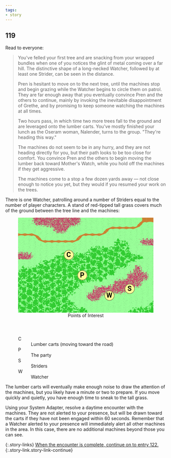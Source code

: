 ```yaml
---
tags:
- story
---
```


## 119

Read to everyone:

> You've felled your first tree and are snacking from your wrapped bundles when one of you notices the glint of metal coming over a far hill.
> The distinctive shape of a long-necked Watcher, followed by at least one Strider, can be seen in the distance.
>
> Pren is hesitant to move on to the next tree, until the machines stop and begin grazing while the Watcher begins to circle them on patrol.
> They are far enough away that you eventually convince Pren and the others to continue, mainly by invoking the inevitable disappointment of Grethe, and by promising to keep someone watching the machines at all times.
>
> Two hours pass, in which time two more trees fall to the ground and are leveraged onto the lumber carts.
> You've mostly finished your lunch as the Oseram woman, Nalender, turns to the group.
> "They're heading this way."
>
> The machines do not seem to be in any hurry, and they are not heading directly for you, but their path looks to be too close for comfort.
> You convince Pren and the others to begin moving the lumber back toward Mother's Watch, while you hold off the machines if they get aggressive.
>
> The machines come to a stop a few dozen yards away — not close enough to notice you yet, but they would if you resumed your work on the trees.

There is one Watcher, patrolling around a number of Striders equal to the number of player characters.
A stand of red-tipped tall grass covers much of the ground between the tree line and the machines:

<!-- +template map story/iaso/119-timber-and-striders svg -->

<!-- map data 4fd906c12c8c5eeae6ebce5e32958ddb7aaec393b067174fd51e668567f05d8a
Map
  Title: East of Mother's Watch
  Theme: Outdoor
  Scale: 10ft per point
..:::::::.........rr   Environment:
.....::......rrrrr..   . grass
rrr......rrrr.......   : tall grass
...rrrrrr.....ff..::   f forest
..........ffffff....   r road
::...ffCffffffffff..
...fffffffffffff....
ffffffffffffff...:..
fffffffffPfff...:::.
fffffffff.....::::..
ffffffff...:::::S...
fffffff...::.W......
ffffffff...........f
ffffffffff......ffff
                                            
Points of Interest:
C. Lumber carts (moving toward the road)  (tile: forest)
P. The party  (tile: forest)
S. Striders  (tile: grass)
W. Watcher  (tile: grass; path: N2 NE2 E4 S5 W5 NW1)
-->

<section>
	<figure>
		<svg viewBox="0 0 20 14" xmlns="http://www.w3.org/2000/svg" xmlns:xlink="http://www.w3.org/1999/xlink">
			<style>
				.poi {
					font-family: Roboto, "Open Sans", "Helvetica Neue", Helvetica, Arial, sans-serif;
					font-weight: bold;
					cursor: default;
				}
				.grass-box {
					fill: #99ff99;
					filter: url(#grass-filter);
				}
				.grass-matte {
					fill: #99ff99;
					filter: url(#grass-filter);
				}
				.boulders-round {
					fill: #cc6633;
					filter: url(#boulders-filter);
				}
				.mountain-round {
					fill: #999999;
					filter: url(#mountain-filter);
				}
				.mountain-back {
					fill: #99ff99;
					filter: url(#grass-filter);
				}
				.forest-round {
					fill: url(#forest-dots);
					filter: url(#forest-filter);
				}
				.forest-back {
					fill: #99ff99;
					filter: url(#grass-filter);
				}
				.road-journey {
					fill: #cc8033;
				}
				.road-fore {
					filter: url(#road-filter);
				}
				.river-journey {
					fill: #6699ff;
				}
				.shallows-journey {
					fill: #99bbff;
				}
				.tall-grass-round {
					fill: url(#tall-grass-dots);
					filter: url(#tall-grass-filter);
				}
				.tall-grass-back {
					fill: #99ff99;
					filter: url(#grass-filter);
				}
				.machine-site-overlay {
					stroke: #ff0000;
					stroke-width: 0.1px;
					stroke-linejoin: bevel;
					fill: url(#machine-overlay-gradient);
				}
			</style>
			<defs>
				<filter id="grass-filter">
					<feTurbulence baseFrequency="20,15" numOctaves="1" result="noise" type="fractalNoise"></feTurbulence>
					<feColorMatrix in="noise" result="mono" type="matrix" values=" 0 0 0 0 0, 0 0 0 0 0, 0 0 0 0 0, 0 0 0 -2.5 1 "></feColorMatrix>
					<feBlend in="SourceGraphic" in2="mono" mode="multiply" result="withNoise"></feBlend>
					<feComposite in="withNoise" in2="SourceGraphic" operator="in"></feComposite>
				</filter>
				<filter id="boulders-filter">
					<feTurbulence baseFrequency="0.3" numOctaves="5" result="noise" type="fractalNoise"></feTurbulence>
					<feDiffuseLighting in="noise" lighting-color="white" result="diffLight" surfaceScale="100"><feDistantLight azimuth="135" elevation="50" /></feDiffuseLighting>
					<feTurbulence baseFrequency="1" numOctaves="2" result="turbulence" type="turbulence"></feTurbulence>
					<feDisplacementMap in="SourceGraphic" in2="turbulence" result="bump" scale="1" xChannelSelector="R" yChannelSelector="G"></feDisplacementMap>
					<feComposite in="diffLight" in2="bump" operator="in" result="textured"></feComposite>
					<feComposite in="bump" in2="textured" k2="1.35" k3="-1" operator="arithmetic"></feComposite>
				</filter>
				<filter id="mountain-filter">
					<feTurbulence baseFrequency="0.4" numOctaves="6" result="noise" type="fractalNoise"></feTurbulence>
					<feDiffuseLighting in="noise" lighting-color="white" result="diffLight" surfaceScale="100"><feDistantLight azimuth="135" elevation="50" /></feDiffuseLighting>
					<feTurbulence baseFrequency="1" numOctaves="2" result="turbulence" type="turbulence"></feTurbulence>
					<feDisplacementMap in="SourceGraphic" in2="turbulence" result="bump" scale="1" xChannelSelector="R" yChannelSelector="G"></feDisplacementMap>
					<feComposite in="diffLight" in2="bump" operator="in" result="textured"></feComposite>
					<feComposite in="bump" in2="textured" k2="1.5" k3="-0.5" operator="arithmetic"></feComposite>
				</filter>
				<filter id="forest-filter">
					<feTurbulence baseFrequency="2" numOctaves="1" result="turbulence" type="turbulence"></feTurbulence>
					<feDisplacementMap in="SourceGraphic" in2="turbulence" scale="1" xChannelSelector="R" yChannelSelector="G"></feDisplacementMap>
					<feGaussianBlur stdDeviation="0.01"></feGaussianBlur>
				</filter>
				<pattern height="86" id="forest-dots" patternTransform="scale(0.02) rotate(30)" patternUnits="userSpaceOnUse" width="100">
					<rect fill="#33cc33" height="86%" width="100%"></rect>
					<circle cx="0" cy="44" fill="#33cc33" id="forest-dot" r="22"></circle>
					<use href="#forest-dot" transform="translate(48,0)"></use>
					<use href="#forest-dot" transform="translate(25,-44)"></use>
					<use href="#forest-dot" transform="translate(75,-44)"></use>
					<use href="#forest-dot" transform="translate(100,0)"></use>
					<use href="#forest-dot" transform="translate(75,42)"></use>
					<use href="#forest-dot" transform="translate(25,42)"></use>
				</pattern>
				<filter id="road-filter"><feGaussianBlur stdDeviation="0.01"></feGaussianBlur></filter>
				<rect fill="#6699ff" height="1" id="river" rx="0.1" ry="0.1" stroke="none" width="1"><title>river</title></rect>
				<rect fill="#99bbff" height="1" id="shallows" rx="0.1" ry="0.1" stroke="none" width="1"><title>shallows</title></rect>
				<filter id="tall-grass-filter">
					<feTurbulence baseFrequency="4" numOctaves="4" result="turbulence" type="turbulence"></feTurbulence>
					<feDisplacementMap in="SourceGraphic" in2="turbulence" scale="1" xChannelSelector="R" yChannelSelector="G"></feDisplacementMap>
					<feGaussianBlur stdDeviation="0.01"></feGaussianBlur>
				</filter>
				<pattern height="86" id="tall-grass-dots" patternTransform="scale(0.01) rotate(60)" patternUnits="userSpaceOnUse" width="100">
					<rect fill="#cc3366" height="86%" width="100%"></rect>
					<circle cx="0" cy="44" fill="#cc3366" id="tall-grass-dot" r="22"></circle>
					<use href="#tall-grass-dot" transform="translate(48,0)"></use>
					<use href="#tall-grass-dot" transform="translate(25,-44)"></use>
					<use href="#tall-grass-dot" transform="translate(75,-44)"></use>
					<use href="#tall-grass-dot" transform="translate(100,0)"></use>
					<use href="#tall-grass-dot" transform="translate(75,42)"></use>
					<use href="#tall-grass-dot" transform="translate(25,42)"></use>
				</pattern>
				<linearGradient gradientUnits="userSpaceOnUse" id="machine-overlay-gradient" spreadMethod="repeat" x1="0" x2="0.2" y1="0" y2="0.2">
					<stop offset="0%" stop-color="#ff0000ff"></stop>
					<stop offset="50%" stop-color="#ff000000"></stop>
				</linearGradient>
				<rect fill="transparent" height="1" id="--background" width="1"></rect>
				<circle fill="#ffff99" id="--poi" r="0.7" stroke="#80804d" stroke-width="0.07"></circle>
			</defs>
			<g class="layer-B">
				<rect class="grass-matte" height="16" width="22" x="-1" y="-1"></rect>
				<g class="forest-group">
					<path class="forest-round" d="M15,3 Q16,3,16,4 Q16,5,17,5 Q18,5,18,5.5 Q18,6,17,6 Q16,6,16,6.5 Q16,7,15,7 Q14,7,14,7.5 Q14,8,13.5,8 Q13,8,13,8.5 Q13,9,11,9 Q9,9,9,9.5 Q9,10,8.5,10 Q8,10,8,10.5 Q8,11,7.5,11 Q7,11,7,11.5 Q7,12,7.5,12 Q8,12,8,12.5 Q8,13,9,13 Q10,13,10,14 Q10,15,4.5,15 Q-1,15,-1,11 Q-1,7,1,7 Q3,7,3,6.5 Q3,6,4,6 Q5,6,5,5.5 Q5,5,7.5,5 Q10,5,10,4.5 Q10,4,12,4 Q14,4,14,3.5 Q14,3,14.5,3 Q15,3,14.5,3 Q14,3,15,3 z"><title>forest</title></path>
				</g>
				<g class="forest-group">
					<path class="forest-round" d="M20,12 Q21,12,21,13.5 Q21,15,18.5,15 Q16,15,16,14 Q16,13,17.5,13 Q19,13,19,12.5 Q19,12,20,12 Q21,12,20,12 Q19,12,20,12 z"><title>forest</title></path>
				</g>
				<g class="road-journey">
					<path d="M18.3,0 h0.4 h0.3 v0.3 v0.4 Q18.5,0.5,18.3,1 l-0.17,0.13 l-0.26,-0.26 l0.13,-0.17 Q18.5,0.5,18.3,0 z"><title>road</title></path>
					<path d="M19.3,0 h0.4 h0.3 v0.3 v0.4 Q19.5,0.5,19,0.7 v-0.4 v-0.3 h0.3 z"><title>road</title></path>
					<path d="M14,1.3 v0.4 Q13.5,1.5,13.3,2 l-0.17,0.13 l-0.26,-0.26 l0.13,-0.17 Q13.5,1.5,14,1.3 z"><title>road</title></path>
					<path d="M15,1.3 v0.4 Q14.5,1.5,14,1.7 v-0.4 Q14.5,1.5,15,1.3 z"><title>road</title></path>
					<path d="M16,1.3 v0.4 Q15.5,1.5,15,1.7 v-0.4 Q15.5,1.5,16,1.3 z"><title>road</title></path>
					<path d="M17,1.3 v0.4 Q16.5,1.5,16,1.7 v-0.4 Q16.5,1.5,17,1.3 z"><title>road</title></path>
					<path d="M17.7,1 l0.17,-0.13 l0.26,0.26 l-0.13,0.17 Q17.5,1.5,17,1.7 v-0.4 Q17.5,1.5,17.7,1 z"><title>road</title></path>
					<path d="M1,2.3 v0.4 Q0.5,2.5,0,2.7 v-0.4 Q0.5,2.5,1,2.3 z"><title>road</title></path>
					<path d="M2,2.3 v0.4 Q1.5,2.5,1,2.7 v-0.4 Q1.5,2.5,2,2.3 z"><title>road</title></path>
					<path d="M3,2.7 l0.13,0.17 l-0.26,0.26 l-0.17,-0.13 Q2.5,2.5,2,2.7 v-0.4 Q2.5,2.5,3,2.7 z"><title>road</title></path>
					<path d="M10,2.3 v0.4 Q9.5,2.5,9.3,3 l-0.17,0.13 l-0.26,-0.26 l0.13,-0.17 Q9.5,2.5,10,2.3 z"><title>road</title></path>
					<path d="M11,2.3 v0.4 Q10.5,2.5,10,2.7 v-0.4 Q10.5,2.5,11,2.3 z"><title>road</title></path>
					<path d="M12,2.3 v0.4 Q11.5,2.5,11,2.7 v-0.4 Q11.5,2.5,12,2.3 z"><title>road</title></path>
					<path d="M12.7,2 l0.17,-0.13 l0.26,0.26 l-0.13,0.17 Q12.5,2.5,12,2.7 v-0.4 Q12.5,2.5,12.7,2 z"><title>road</title></path>
					<path d="M3,3.3 l-0.13,-0.17 l0.26,-0.26 l0.17,0.13 Q3.5,3.5,4,3.3 v0.4 Q3.5,3.5,3,3.3 z"><title>road</title></path>
					<path d="M5,3.3 v0.4 Q4.5,3.5,4,3.7 v-0.4 Q4.5,3.5,5,3.3 z"><title>road</title></path>
					<path d="M6,3.3 v0.4 Q5.5,3.5,5,3.7 v-0.4 Q5.5,3.5,6,3.3 z"><title>road</title></path>
					<path d="M7,3.3 v0.4 Q6.5,3.5,6,3.7 v-0.4 Q6.5,3.5,7,3.3 z"><title>road</title></path>
					<path d="M8,3.3 v0.4 Q7.5,3.5,7,3.7 v-0.4 Q7.5,3.5,8,3.3 z"><title>road</title></path>
					<path d="M8.7,3 l0.17,-0.13 l0.26,0.26 l-0.13,0.17 Q8.5,3.5,8,3.7 v-0.4 Q8.5,3.5,8.7,3 z"><title>road</title></path>
					<path d="M18.7,0 h-0.4 Q18.5,-0.5,18.7,0 z"><title>road</title></path>
					<path d="M20,0.7 v-0.4 Q20.5,0.5,20,0.7 z"><title>road</title></path>
					<path d="M19.7,0 h-0.4 Q19.5,-0.5,19.7,0 z"><title>road</title></path>
					<path d="M0,2.3 v0.4 Q-0.5,2.5,0,2.3 z"><title>road</title></path>
				</g>
				<g class="tall-grass-group">
					<path class="tall-grass-round" d="M5.5,-1 Q9,-1,9,0 Q9,1,8,1 Q7,1,7,1.5 Q7,2,6,2 Q5,2,5,1.5 Q5,1,3.5,1 Q2,1,2,0 Q2,-1,2.5,-1 Q3,-1,2.5,-1 Q2,0,5.5,-1 z"><title>tall grass</title></path>
				</g>
				<g class="tall-grass-group">
					<path class="tall-grass-round" d="M19.5,3 Q21,3,21,3.5 Q21,4,19.5,4 Q18,4,18,3.5 Q18,3,18.5,3 Q19,3,18.5,3 Q18,3,19.5,3 z"><title>tall grass</title></path>
				</g>
				<g class="tall-grass-group">
					<path class="tall-grass-round" d="M0.5,5 Q2,5,2,5.5 Q2,6,0.5,6 Q-1,6,-1,5.5 Q-1,5,0,5 Q1,5,0,5 Q0,5,0.5,5 z"><title>tall grass</title></path>
				</g>
				<g class="tall-grass-group">
					<path class="tall-grass-round" d="M17.5,7 Q18,7,18,7.5 Q18,8,18.5,8 Q19,8,19,8.5 Q19,9,18.5,9 Q18,9,18,9.5 Q18,10,17,10 Q16,10,16,10.5 Q16,11,14,11 Q12,11,12,11.5 Q12,12,11,12 Q10,12,10,11.5 Q10,11,10.5,11 Q11,11,11,10.5 Q11,10,12.5,10 Q14,10,14,9.5 Q14,9,15,9 Q16,9,16,8.5 Q16,8,16.5,8 Q17,8,17,7.5 Q17,7,17.5,7 Q18,7,17.5,7 Q17,7,17.5,7 z"><title>tall grass</title></path>
				</g>
			</g>
			<g class="layer-P">
				<g class="poi-generic-group">
					<title>Striders</title>
					<use class="poi-generic" href="#--poi" x="16.5" y="10.5"></use>
					<text class="poi" dominant-baseline="middle" fill="#000000" font-size="1px" text-anchor="middle" x="16.475" y="10.55">S</text>
				</g>
				<g class="poi-generic-group">
					<title>Watcher</title>
					<use class="poi-generic" href="#--poi" x="13.5" y="11.5"></use>
					<text class="poi" dominant-baseline="middle" fill="#000000" font-size="1px" text-anchor="middle" x="13.475" y="11.55">W</text>
				</g>
				<g class="poi-generic-group">
					<title>Lumber carts (moving toward the road)</title>
					<use class="poi-generic" href="#--poi" x="7.5" y="5.5"></use>
					<text class="poi" dominant-baseline="middle" fill="#000000" font-size="1px" text-anchor="middle" x="7.475" y="5.55">C</text>
				</g>
				<g class="poi-generic-group">
					<title>The party</title>
					<use class="poi-generic" href="#--poi" x="9.5" y="8.5"></use>
					<text class="poi" dominant-baseline="middle" fill="#000000" font-size="1px" text-anchor="middle" x="9.475" y="8.55">P</text>
				</g>
			</g>
		</svg>
		<figcaption class="points-of-interest avoid-break-before">
			<header>Points of Interest</header>
			<dl>
				<div class="detailed">
					<dt class="poi-id">C</dt>
					<dd class="poi-title"><span class="poi-title">Lumber carts (moving toward the road)</span></dd>
				</div>
				<div class="detailed">
					<dt class="poi-id">P</dt>
					<dd class="poi-title"><span class="poi-title">The party</span></dd>
				</div>
				<div class="detailed">
					<dt class="poi-id">S</dt>
					<dd class="poi-title"><span class="poi-title">Striders</span></dd>
				</div>
				<div class="detailed">
					<dt class="poi-id">W</dt>
					<dd class="poi-title"><span class="poi-title">Watcher</span></dd>
				</div>
			</dl>
		</figcaption>
	</figure>
</section>

<!-- -template map story/iaso/119-timber-and-striders svg -->

The lumber carts will eventually make enough noise to draw the attention of the machines, but you likely have a minute or two to prepare.
If you move quickly and quietly, you have enough time to sneak to the tall grass.

Using your System Adapter, resolve a daytime encounter with the machines.
They are not alerted to your presence, but will be drawn toward the carts if they have not been engaged within 60 seconds.
Remember that a Watcher alerted to your presence will immediately alert all other machines in the area.
In this case, there are no additional machines beyond those you can see.

{:.story-links}
[When the encounter is complete, continue on to entry 122.](122-lumber-carts.md){:.story-link.story-link-continue}
